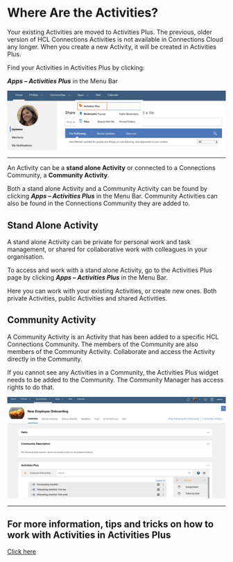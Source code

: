 # Where Are the Activities?

Your existing Activities are moved to Activities Plus. The previous, older version of HCL Connections Activities is not available in Connections Cloud any longer. When you create a new Activity, it will be created in Activities Plus.

Find your Activities in Activities Plus by clicking:

**_Apps – Activities Plus_** in the Menu Bar

<img src="/assets/images/screen-shots/aplus/aplus-menu-item.png" alt="Activities Plus" />

___

An Activity can be a **stand alone Activity** or connected to a Connections Community, a **Community Activity**.

Both a stand alone Activity and a Community Activity can be found by clicking **_Apps – Activities Plus_** in the Menu Bar. Community Activities can also be found in the Connections Community they are added to.

## Stand Alone Activity

A stand alone Activity can be private for personal work and task management, or shared for collaborative work with colleagues in your organisation.

To access and work with a stand alone Activity, go to the Activities Plus page by clicking **_Apps – Activities Plus_** in the Menu Bar.

Here you can work with your existing Activities, or create new ones. Both private Activities, public Activities and shared Activities.

## Community Activity

A Community Activity is an Activity that has been added to a specific HCL Connections Community. The members of the Community are also members of the Community Activity. Collaborate and access the Activity directly in the Community.

If you cannot see any Activities in a Community, the Activities Plus widget needs to be added to the Community. The Community Manager has access rights to do that.

<img src="/assets/images/screen-shots/aplus/aplus-widget-in-community.png" alt="Activities Plus Widget in Community" />

___

## For more information, tips and tricks on how to work with Activities in Activities Plus

[Click here](https://docs.collab.cloud/users/aplus-tips-and-tricks/)

